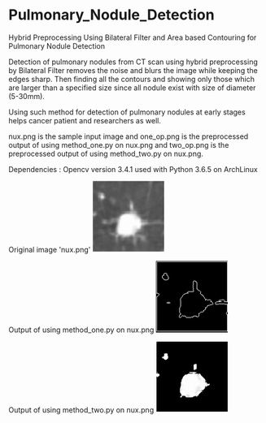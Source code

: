 # Pulmonary_Nodule_Detection
Hybrid Preprocessing Using Bilateral Filter and Area based Contouring for Pulmonary Nodule Detection


Detection of pulmonary nodules from CT scan using hybrid preprocessing by Bilateral Filter removes the noise and blurs the image while keeping the edges sharp. Then finding all the contours and showing only those which are larger than a specified size since all nodule exist with size of diameter (5-30mm).

Using such method for detection of pulmonary nodules at early stages helps cancer patient and researchers as well.


nux.png is the sample input image and one_op.png is the preprocessed output of using method_one.py on nux.png
and two_op.png is the preprocessed output of using method_two.py on nux.png.


Dependencies : Opencv version 3.4.1 used with Python 3.6.5 on ArchLinux


Original image 'nux.png'  ![original image](nux.png)

Output of using method_one.py on nux.png  ![one.png](one_op.png)

Output of using method_two.py on nux.png  ![two.png](two_op.png)
